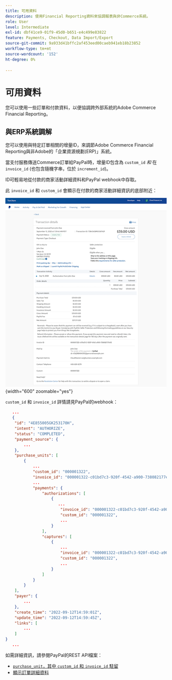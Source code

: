 ```yaml
---
title: 可用資料
description: 使用Financial Reporting資料來協調報表與非Commerce系統。
role: User
level: Intermediate
exl-id: dbf41ce9-01f9-45d0-b651-e4c499e83822
feature: Payments, Checkout, Data Import/Export
source-git-commit: 9a933d41bffc2af453eed00caeb941eb18b23852
workflow-type: tm+mt
source-wordcount: '152'
ht-degree: 0%

---
```


# 可用資料

您可以使用一些訂單和付款資料，以便協調跨外部系統的Adobe Commerce Financial Reporting。

## 與ERP系統調解

您可以使用與特定訂單相關的增量ID，來調節Adobe Commerce Financial Reporting與非Adobe的「企業資源規劃(ERP)」系統。

當支付服務傳送Commerce訂單給PayPal時，增量ID包含為 `custom_id` _和_ 在 `invoice_id` (也包含隨機字串，位於 `increment_id`)。

ID可輕易地從付款的商家活動詳細資料和PayPal webhook中存取。

此 `invoice_id` 和 `custom_id` 會顯示在付款的商家活動詳細資訊的底部附近：

![`custom_id` 在商家活動詳細資訊中](assets/merchant-activity-ids.png){width="600" zoomable="yes"}

`custom_id` 和 `invoice_id` 詳情請見PayPal的webhook：

```json
   ...
   {
    "id": "4E855005GK253170H",
    "intent": "AUTHORIZE",
    "status": "COMPLETED",
    "payment_source": {
        ...
    },
    "purchase_units": [
        {
            ...
            "custom_id": "000001322",
            "invoice_id": "000001322-c01bd7c3-920f-4542-a900-738082177e92",
            ...
            "payments": {
                "authorizations": [
                    {
                       ...
                        "invoice_id": "000001322-c01bd7c3-920f-4542-a900-738082177e92",
                        "custom_id": "000001322",
                        ...
                    }
                ],
                "captures": [
                    {
                        ...
                        "invoice_id": "000001322-c01bd7c3-920f-4542-a900-738082177e92",
                        "custom_id": "000001322",
                        ...
                    }
                ]
            }
        }
    ],
    "payer": {
        ...
    },
    "create_time": "2022-09-12T14:59:01Z",
    "update_time": "2022-09-12T14:59:45Z",
    "links": [
        ...
    ]
}
   ...
```

如需詳細資訊，請參閱PayPal的REST API檔案：

* [`purchase_unit`，其中 `custom_id` 和 `invoice_id` 駐留](https://developer.paypal.com/docs/api/orders/v2/#definition-purchase_unit)
* [顯示訂單詳細資料](https://developer.paypal.com/docs/api/orders/v2/#orders_get)
